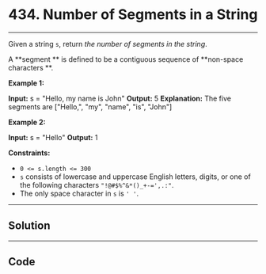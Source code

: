 # 434. Number of Segments in a String

---

Given a string `s`, return _the number of segments in the string_.

A **segment ** is defined to be a contiguous sequence of **non-space characters **.

 

**Example 1:**


**Input:** s = "Hello, my name is John"
**Output:** 5
**Explanation:** The five segments are ["Hello,", "my", "name", "is", "John"]


**Example 2:**


**Input:** s = "Hello"
**Output:** 1


 

**Constraints:**

  * `0 <= s.length <= 300`
  * `s` consists of lowercase and uppercase English letters, digits, or one of the following characters `"!@#$%^&*()_+-=',.:"`.
  * The only space character in `s` is `' '`.

---

## Solution



---

## Code
```python


```